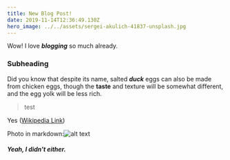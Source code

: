 ```yaml
---
title: New Blog Post!
date: 2019-11-14T12:36:49.130Z
hero_image: ../../assets/sergei-akulich-41837-unsplash.jpg
---
```


Wow! I love _**blogging**_ so much already.

### Subheading

Did you know that despite its name, salted _**duck**_ eggs can also be made from chicken eggs, though the **taste** and texture will be somewhat different, and the egg yolk will be less rich.

> test

Yes ([Wikipedia Link](http://en.wikipedia.org/wiki/Salted_duck_egg))

Photo in markdown:![alt text](../../assets/tyler-nix-q-motCAvPBM-unsplash.jpg 'You see this text on hover')

##### Yeah, I didn't either.

